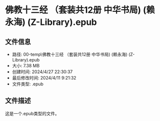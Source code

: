 ﻿# 佛教十三经 （套装共12册 中华书局) (赖永海) (Z-Library).epub

## 文件信息
- 路径: 00-temp\佛教十三经 （套装共12册 中华书局) (赖永海) (Z-Library).epub
- 大小: 7.38 MB
- 创建时间: 2024/4/27 22:30:37
- 最后修改时间: 2024/4/11 9:21:32
- 文件类型: .epub

## 文件描述
这是一个.epub类型的文件。

